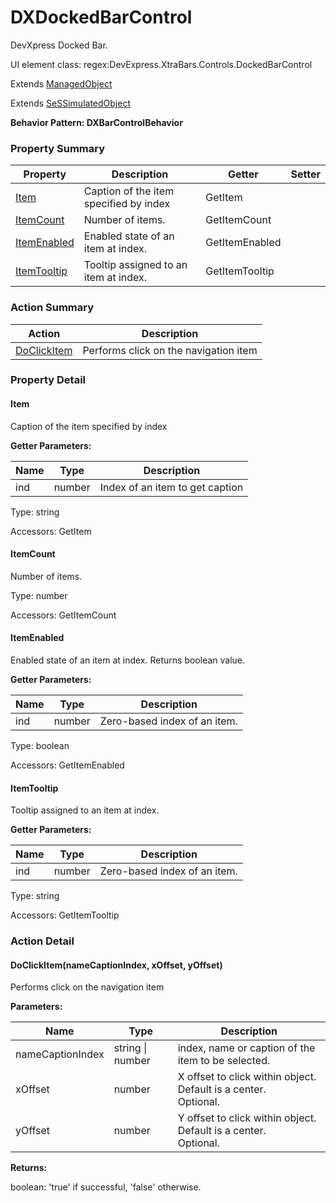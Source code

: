 # DXDockedBarControl

DevXpress Docked Bar.
 
UI element class: regex:DevExpress.XtraBars.Controls.DockedBarControl

Extends [ManagedObject](ManagedObject.md)

Extends [SeSSimulatedObject](SeSSimulatedObject.md)





**Behavior Pattern: DXBarControlBehavior**


<!-- ============================== property summary ========================== -->

	

### Property Summary

| **Property** | **Description** | **Getter** | **Setter** |
| ------------ | --------------- | ---------- | ---------- |
| [Item](#Item) | Caption of the item specified by index | GetItem |  |
| [ItemCount](#ItemCount) | Number of items. | GetItemCount |  |
| [ItemEnabled](#ItemEnabled) | Enabled state of an item at index. | GetItemEnabled |  |
| [ItemTooltip](#ItemTooltip) | Tooltip assigned to an item at index. | GetItemTooltip |  |



	
<!-- ============================== action summary ========================== -->



### Action Summary

|  **Action** | **Description** | 
| ----------- | --------------- |
|	[DoClickItem](#DoClickItem) | Performs click on the navigation item |




<!-- ============================== property detail ========================== -->
	
### Property Detail
		
<a name="Item"></a>
#### Item


Caption of the item specified by index

			
**Getter Parameters:**

| **Name** | **Type** | **Description** |
| -------- | -------- | --------------- |	
| ind | number | Index of an item to get caption |


	
			
Type: string
			
			
Accessors: GetItem
			
		
<a name="ItemCount"></a>
#### ItemCount


Number of items.

			
	
			
Type: number
			
			
Accessors: GetItemCount
			
		
<a name="ItemEnabled"></a>
#### ItemEnabled


Enabled state of an item at index. Returns boolean value.

			
**Getter Parameters:**

| **Name** | **Type** | **Description** |
| -------- | -------- | --------------- |	
| ind | number | Zero-based index of an item. |


	
			
Type: boolean
			
			
Accessors: GetItemEnabled
			
		
<a name="ItemTooltip"></a>
#### ItemTooltip


Tooltip assigned to an item at index.

			
**Getter Parameters:**

| **Name** | **Type** | **Description** |
| -------- | -------- | --------------- |	
| ind | number | Zero-based index of an item. |


	
			
Type: string
			
			
Accessors: GetItemTooltip
			
		
	
	
<!-- ============================== action detail ========================== -->
	
### Action Detail
		
<a name="DoClickItem"></a>    
#### DoClickItem(nameCaptionIndex, xOffset, yOffset)

Performs click on the navigation item


**Parameters:**

|	**Name** | **Type** | **Description** |
| ---------- | -------- | --------------- |
| nameCaptionIndex | string \| number |	index, name or caption of the item to be selected. |
| xOffset | number |	X offset to click within object. Default is a center.<br>Optional. |
| yOffset | number |	Y offset to click within object. Default is a center.<br>Optional. |




**Returns:**

boolean: 'true' if successful, 'false' otherwise.



<a name="see.also.dxdockedbarcontrol.doclickitem"></a>

	

